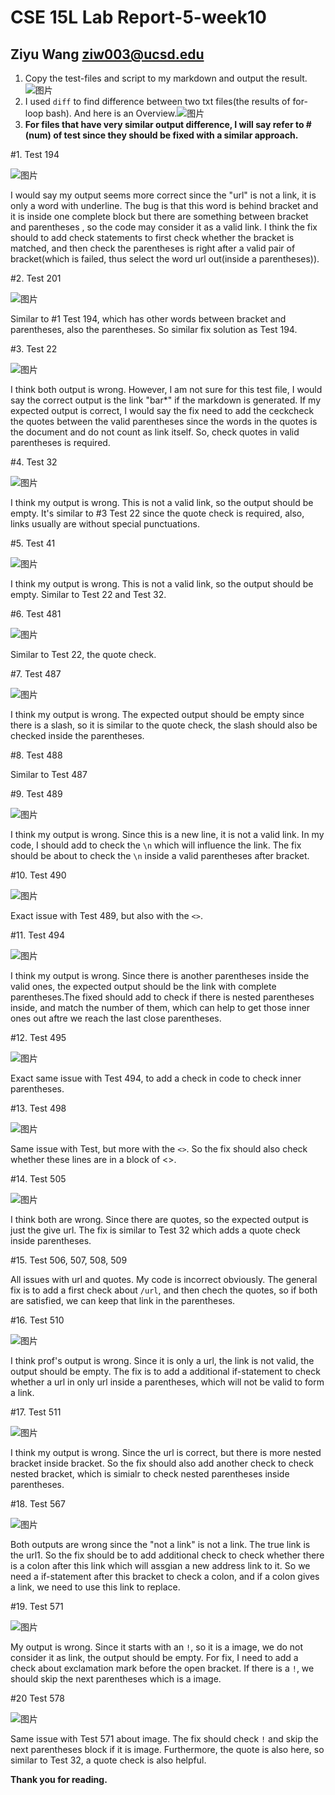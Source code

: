 # CSE 15L Lab Report-5-week10

## Ziyu Wang ziw003@ucsd.edu

1. Copy the test-files and script to my markdown and output the result.![图片](https://user-images.githubusercontent.com/57332517/157772057-00f2b728-125d-44ad-b56a-6194959b0bc3.png)
2. I used `diff` to find difference between two txt files(the results of for-loop bash). And here is an Overview.![图片](https://user-images.githubusercontent.com/57332517/157773393-724228fa-3a0a-4b89-96cf-6fa43c13fc77.png)
3. **For files that have very similar output difference, I will say refer to #(num) of test since they should be fixed with a similar approach.**

#1. Test 194

![图片](https://user-images.githubusercontent.com/57332517/157774565-a9778f03-381a-4e57-a5c4-11b0526895dc.png)


I would say my output seems more correct since the "url" is not a link, it is only a word with underline. The bug is that this word is behind bracket and it is inside one complete block but there are something between bracket and parentheses , so the code may consider it as a valid link. I think the fix should to add check statements to first check whether the bracket is matched, and then check the parentheses is right after a valid pair of bracket(which is failed, thus select the word url out(inside a parentheses)).

#2. Test 201

![图片](https://user-images.githubusercontent.com/57332517/157774592-62331cf4-2b83-4919-b273-868a06b79453.png)

Similar to #1 Test 194, which has other words between bracket and parentheses, also the parentheses. So similar fix solution as Test 194.

#3. Test 22

![图片](https://user-images.githubusercontent.com/57332517/157774738-142e78f3-21e5-4240-a354-291d57d17f14.png)

I think both output is wrong. However, I am not sure for this test file, I would say the correct output is the link "bar*" if the markdown is generated. If my expected output is correct, I would say the fix need to add the ceckcheck the quotes between the valid parentheses since the words in the quotes is the document and do not count as link itself. So, check quotes in valid parentheses is required.

#4. Test 32

![图片](https://user-images.githubusercontent.com/57332517/157775277-9f177180-a796-425f-85cf-551d8c0b2de9.png)
 
I think my output is wrong. This is not a valid link, so the output should be empty. It's similar to #3 Test 22 since the quote check is required, also, links usually are without special punctuations.

#5. Test 41

![图片](https://user-images.githubusercontent.com/57332517/157775621-cf288cc9-52e5-47be-a581-725276b673c2.png)

I think my output is wrong. This is not a valid link, so the output should be empty. Similar to Test 22 and Test 32.

#6. Test 481

![图片](https://user-images.githubusercontent.com/57332517/157777088-9f340c73-fe8b-4b3d-9e68-6dc964f49e9b.png)

Similar to Test 22, the quote check.

#7. Test 487

![图片](https://user-images.githubusercontent.com/57332517/157778202-05d75d5b-6cf6-4a55-8162-b9811b2ba18b.png)

I think my output is wrong. The expected output should be empty since there is a slash, so it is similar to the quote check, the slash should also be checked inside the parentheses.

#8. Test 488

Similar to Test 487

#9. Test 489

![图片](https://user-images.githubusercontent.com/57332517/157779754-6bb4b4c3-e0dd-4c1e-969b-7644480307fa.png)

I think my output is wrong. Since this is a new line, it is not a valid link. In my code, I should add to check the `\n` which will influence the link. The fix should be about to check the `\n` inside a valid parentheses after bracket.

#10. Test 490

![图片](https://user-images.githubusercontent.com/57332517/157780028-d34a96ff-c3d8-4795-aee0-20f679423cab.png)

Exact issue with Test 489, but also with the `<>`.

#11. Test 494

![图片](https://user-images.githubusercontent.com/57332517/157780203-3315b14e-34f6-46a5-b39f-1242e67c6372.png)

I think my output is wrong. Since there is another parentheses inside the valid ones, the expected output should be the link with complete parentheses.The fixed should add to check if there is nested parentheses inside, and match the number of them, which can help to get those inner ones out aftre we reach the last close parentheses.

#12. Test 495

![图片](https://user-images.githubusercontent.com/57332517/157780215-4960d3bc-8949-40e1-95ee-62e530f06003.png)

Exact same issue with Test 494, to add a check in code to check inner parentheses.

#13. Test 498

![图片](https://user-images.githubusercontent.com/57332517/157780801-6beddbca-93b2-4d84-b932-221a34af889c.png)

Same issue with Test, but more with the `<>`. So the fix should also check whether these lines are in a block of <>.

#14. Test 505

![图片](https://user-images.githubusercontent.com/57332517/157781016-9a775dc6-a588-4352-af31-6f063b1a2d45.png)

I think both are wrong. Since there are quotes, so the expected output is just the give url. The fix is similar to Test 32 which adds a quote check inside parentheses.

#15. Test 506, 507, 508, 509

All issues with url and quotes. My code is incorrect obviously. The general fix is to add a first check about `/url`, and then chech the quotes, so if both are satisfied, we can keep that link in the parentheses.

#16. Test 510

![图片](https://user-images.githubusercontent.com/57332517/157781912-e7701f64-44dc-4225-a6d4-41595b5545a2.png)

I think prof's output is wrong. Since it is only a url, the link is not valid, the output should be empty. The fix is to add a additional if-statement to check whether a url in only url inside a parentheses, which will not be valid to form a link.

#17. Test 511

![图片](https://user-images.githubusercontent.com/57332517/157782144-abf5afa8-d1f6-450b-9eec-55c3095d5ad1.png)

I think my output is wrong. Since the url is correct, but there is more nested bracket inside bracket. So the fix should also add another check to check nested bracket, which is simialr to check nested parentheses inside parentheses.

#18. Test 567

![图片](https://user-images.githubusercontent.com/57332517/157783586-3019fad2-615c-458a-9bf2-e2851d6fe2ec.png)

Both outputs are wrong since the "not a link" is not a link. The true link is the url1. So the fix should be to add additional check to check whether there is a colon after this link which will assgian a new address link to it. So we need a if-statement after this bracket to check a colon, and if a colon gives a link, we need to use this link to replace.

#19. Test 571

![图片](https://user-images.githubusercontent.com/57332517/157784162-9acd1272-ac08-48da-91aa-48c611966324.png)

My output is wrong. Since it starts with an `!`, so it is a image, we do not consider it as link, the output should be empty. For fix, I need to add a check about exclamation mark before the open bracket. If there is a `!`, we should skip the next parentheses which is a image.

#20 Test 578

![图片](https://user-images.githubusercontent.com/57332517/157784437-658dc2a0-14f1-4b4f-ada8-5a430f8d51ce.png)

Same issue with Test 571 about image. The fix should check `!` and skip the next parentheses block if it is image. Furthermore, the quote is also here, so similar to Test 32, a quote check is also helpful.


**Thank you for reading.**

